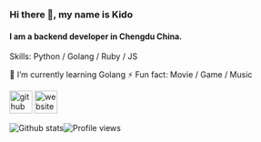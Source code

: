 ### Hi there 👋, my name is Kido
#### I am a backend developer in Chengdu China.

Skills: Python / Golang / Ruby / JS

🌱 I’m currently learning Golang ⚡ Fun fact: Movie / Game / Music 

[<img src='https://cdn.jsdelivr.net/npm/simple-icons@3.0.1/icons/github.svg' alt='github' height='40'>](https://github.com/kidothunder)  [<img src='https://cdn.jsdelivr.net/npm/simple-icons@3.0.1/icons/icloud.svg' alt='website' height='40'>](https://kidothunder.github.io/)  

![Github stats](https://github-readme-stats.vercel.app/api?username=kidothunder&show_icons=true)![Profile views](https://gpvc.arturio.dev/kidothunder)  
